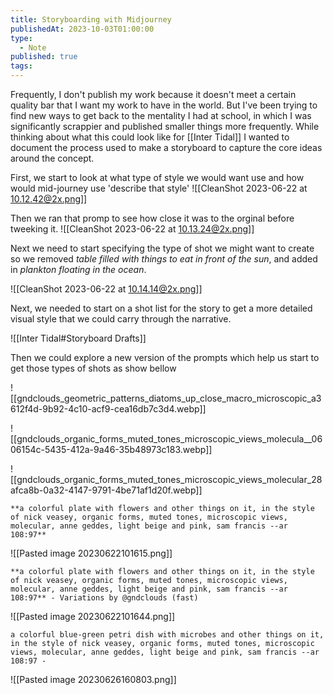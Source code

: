 ```yaml
---
title: Storyboarding with Midjourney
publishedAt: 2023-10-03T01:00:00
type:
  - Note
published: true
tags:
---
```



Frequently, I don't publish my work because it doesn't meet a certain quality bar that I want my work to have in the world. But I've been trying to find new ways to get back to the mentality I had at school, in which I was significantly scrappier and published smaller things more frequently. While thinking about what this could look like for [[Inter Tidal]] I wanted to document the process used to make a storyboard to capture the core ideas around the concept.


First, we start to look at what type of style we would want use and how would mid-journey use 'describe that style'
![[CleanShot 2023-06-22 at 10.12.42@2x.png]]

Then we ran that promp to see how close it was to the orginal before tweeking it.
![[CleanShot 2023-06-22 at 10.13.24@2x.png]]

Next we need to start specifying the type of shot we might want to create so we removed *table filled with things to eat in front of the sun*, and added in *plankton floating in the ocean*.

![[CleanShot 2023-06-22 at 10.14.14@2x.png]]

Next, we needed to start on a shot list for the story to get a more detailed visual style that we could carry through the narrative.

![[Inter Tidal#Storyboard Drafts]]

Then we could explore a new version of the prompts which help us start to get those types of shots as show bellow


![[gndclouds_geometric_patterns_diatoms_up_close_macro_microscopic_a3612f4d-9b92-4c10-acf9-cea16db7c3d4.webp]]


![[gndclouds_organic_forms_muted_tones_microscopic_views_molecula__0606154c-5435-412a-9a46-35b48973c183.webp]]

![[gndclouds_organic_forms_muted_tones_microscopic_views_molecular_28afca8b-0a32-4147-9791-4be71af1d20f.webp]]


```
**a colorful plate with flowers and other things on it, in the style of nick veasey, organic forms, muted tones, microscopic views, molecular, anne geddes, light beige and pink, sam francis --ar 108:97**
```
![[Pasted image 20230622101615.png]]

```
**a colorful plate with flowers and other things on it, in the style of nick veasey, organic forms, muted tones, microscopic views, molecular, anne geddes, light beige and pink, sam francis --ar 108:97** - Variations by @gndclouds (fast)
```
![[Pasted image 20230622101644.png]]


```
a colorful blue-green petri dish with microbes and other things on it, in the style of nick veasey, organic forms, muted tones, microscopic views, molecular, anne geddes, light beige and pink, sam francis --ar 108:97 -
```
![[Pasted image 20230626160803.png]]
